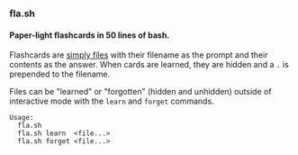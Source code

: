 ### fla.sh

#### Paper-light flashcards in 50 lines of bash.

Flashcards are [simply files](http://en.wikipedia.org/wiki/Everything_is_a_file) with their filename as the prompt and their contents as the answer. When cards are learned, they are hidden and a `.` is prepended to the filename.

Files can be "learned" or "forgotten" (hidden and unhidden) outside of interactive mode with the `learn` and `forget` commands.

```
Usage:
  fla.sh
  fla.sh learn  <file...>
  fla.sh forget <file...>
```
